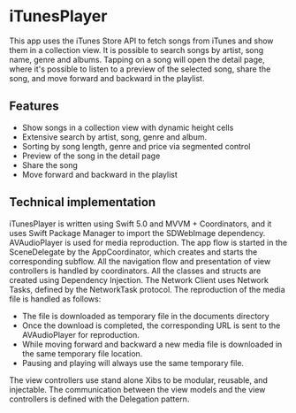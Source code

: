 # iTunesPlayer
This app uses the iTunes Store API to fetch songs from iTunes and show them in a collection view. It is possible to search songs by artist, song name, genre and albums. Tapping on a song will open the detail page, where it's possible to listen to a preview of the selected song, share the song, and move forward and backward in the playlist.

## Features
- Show songs in a collection view with dynamic height cells
- Extensive search by artist, song, genre and album.
- Sorting by song length, genre and price via segmented control
- Preview of the song in the detail page
- Share the song
- Move forward and backward in the playlist

## Technical implementation
iTunesPlayer is written using Swift 5.0 and MVVM + Coordinators, and it uses Swift Package Manager to import the SDWebImage dependency. AVAudioPlayer is used for media reproduction. The app flow is started in the SceneDelegate by the AppCoordinator, which creates and starts the corresponding subflow. All the navigation flow and presentation of view controllers is handled by coordinators. All the classes and structs are created using Dependency Injection. The Network Client uses Network Tasks, defined by the NetworkTask protocol.
The reproduction of the media file is handled as follows:
- The file is downloaded as temporary file in the documents directory
- Once the download is completed, the corresponding URL is sent to the AVAudioPlayer for reproduction.
- While moving forward and backward a new media file is downloaded in the same temporary file location.
- Pausing and playing will always use the same temporary file.

The view controllers use stand alone Xibs to be modular, reusable, and injectable. The communication between the view models and the view controllers is defined with the Delegation pattern.

